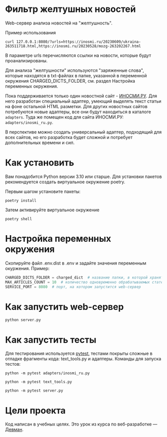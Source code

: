 # Фильтр желтушных новостей

Web-сервер анализа новостей на "желтушность".

Пример использования
```commandline
curl 127.0.0.1:8080/?urls=https://inosmi.ru/20230609/ukraina-263511718.html,https://inosmi.ru/20230528/mozg-263202267.html
```

В параметре urls перечисляются ссылки на новости, которые будут проанализированы.

Для анализа "желтушности" используются "заряженные слова", которые находятся в txt-файлах в папке, указанной в переменной окружения CHARGED_DICTS_FOLDER, см. раздел Настройка переменных окружения.

Пока поддерживается только один новостной сайт - [ИНОСМИ.РУ](https://inosmi.ru/). Для него разработан специальный адаптер, умеющий выделять текст статьи на фоне остальной HTML разметки. Для других новостных сайтов потребуются новые адаптеры, все они будут находиться в каталоге `adapters`. Туда же помещен код для сайта ИНОСМИ.РУ: `adapters/inosmi_ru.py`.

В перспективе можно создать универсальный адаптер, подходящий для всех сайтов, но его разработка будет сложной и потребует дополнительных времени и сил.

# Как установить

Вам понадобится Python версии 3.10 или старше. Для установки пакетов рекомендуется создать виртуальное окружение poetry.

Первым шагом установите пакеты:

```commandline
poetry install
```

Затем активируйте виртуальное окружение
```commandline
poetry shell
```

# Настройка переменных окружения

Скопируйте файл .env.dist в .env и задайте значения переменным окуржения. Пример:
```python
CHARGED_DICTS_FOLDER = charged_dict  # название папки, в которой хранятся словари 'заряженных слов'
MAX_ARTICLES_COUNT = 10  # количество одновременно обрабатываемых статей для защиты от DOS-атак
SERVICE_PORT = 8080  # порт, на котором запустится web-сервер
```

# Как запустить web-сервер

```commandline
python server.py
```

# Как запустить тесты

Для тестирования используется [pytest](https://docs.pytest.org/en/latest/), тестами покрыты сложные в отладке фрагменты кода: text_tools.py и адаптеры. Команды для запуска тестов:

```commandline
python -m pytest adapters/inosmi_ru.py
```

```commandline
python -m pytest text_tools.py
```

```commandline
python -m pytest server.py
```

# Цели проекта

Код написан в учебных целях. Это урок из курса по веб-разработке — [Девман](https://dvmn.org).
